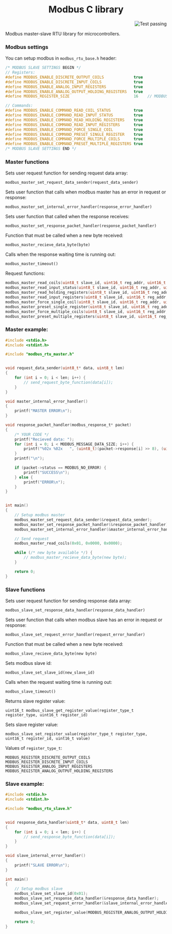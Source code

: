 <p align="center">
  <h1 align="center">Modbus C library</h1>
</p>

<p align="right">
  <img alt="Test passing" src="https://github.com/DrDeLaBill/modbus_rtu_puk/workflows/C-Build-Test/badge.svg">
</p>

Modbus master-slave RTU library for microcontrollers.

### Modbus settings

You can setup modbus in ```modbus_rtu_base.h``` header:
```C
/* MODBUS SLAVE SETTINGS BEGIN */
// Registers:
#define MODBUS_ENABLE_DISCRETE_OUTPUT_COILS             true
#define MODBUS_ENABLE_DISCRETE_INPUT_COILS              true
#define MODBUS_ENABLE_ANALOG_INPUT_REGISTERS            true
#define MODBUS_ENABLE_ANALOG_OUTPUT_HOLDING_REGISTERS   true
#define MODBUS_REGISTER_SIZE                            16    // MODBUS default: 9999

// Commands:
#define MODBUS_ENABLE_COMMAND_READ_COIL_STATUS          true
#define MODBUS_ENABLE_COMMAND_READ_INPUT_STATUS         true
#define MODBUS_ENABLE_COMMAND_READ_HOLDING_REGISTERS    true
#define MODBUS_ENABLE_COMMAND_READ_INPUT_REGISTERS      true
#define MODBUS_ENABLE_COMMAND_FORCE_SINGLE_COIL         true
#define MODBUS_ENABLE_COMMAND_PRESET_SINGLE_REGISTER    true
#define MODBUS_ENABLE_COMMAND_FORCE_MULTIPLE_COILS      true
#define MODBUS_ENABLE_COMMAND_PRESET_MULTIPLE_REGISTERS true
/* MODBUS SLAVE SETTINGS END */
```

### Master functions

Sets user request function for sending request data array:

```modbus_master_set_request_data_sender(request_data_sender)```

Sets user function that calls when modbus master has an error in request or response:

```modbus_master_set_internal_error_handler(response_error_handler)```

Sets user function that called when the response receives:

```modbus_master_set_response_packet_handler(response_packet_handler)```

Function that must be called when a new byte received:

```modbus_master_recieve_data_byte(byte)```

Calls when the response waiting time is running out:

```modbus_master_timeout()```

Request functions:
```C
modbus_master_read_coils(uint8_t slave_id, uint16_t reg_addr, uint16_t reg_count);
modbus_master_read_input_status(uint8_t slave_id, uint16_t reg_addr, uint16_t reg_count);
modbus_master_read_holding_registers(uint8_t slave_id, uint16_t reg_addr, uint16_t reg_count);
modbus_master_read_input_registers(uint8_t slave_id, uint16_t reg_addr, uint16_t reg_count);
modbus_master_force_single_coil(uint8_t slave_id, uint16_t reg_addr, uint16_t reg_val);
modbus_master_preset_single_register(uint8_t slave_id, uint16_t reg_addr, uint16_t reg_val);
modbus_master_force_multiple_coils(uint8_t slave_id, uint16_t reg_addr, bool* data, uint16_t reg_count);
modbus_master_preset_multiple_registers(uint8_t slave_id, uint16_t reg_addr, uint16_t* data, uint16_t reg_count);
```

### Master example:
```C
#include <stdio.h>
#include <stdint.h>

#include "modbus_rtu_master.h"


void request_data_sender(uint8_t* data, uint8_t len)
{
    for (int i = 0; i < len; i++) {
        // send_request_byte_function(data[i]);
    }
}

void master_internal_error_handler()
{
    printf("MASTER ERROR\n");
}

void response_packet_handler(modbus_response_t* packet)
{
    /* YOUR CODE */
    printf("Recieved data: ");
    for (int i = 0; i < MODBUS_MESSAGE_DATA_SIZE; i++) {
        printf("%02x %02x   ", (uint8_t)(packet->response[i] >> 8), (uint8_t)(packet->response[i]));
    }
    printf("\n");

    if (packet->status == MODBUS_NO_ERROR) {
        printf("SUCCESS\n");
    } else {
        printf("ERROR\n");
    }
}


int main()
{
    // Setup modbus master
    modbus_master_set_request_data_sender(&request_data_sender);
    modbus_master_set_response_packet_handler(&response_packet_handler);
    modbus_master_set_internal_error_handler(&master_internal_error_handler);

    // Send request
    modbus_master_read_coils(0x01, 0x0000, 0x0000);

    while (/* new byte available */) {
        // modbus_master_recieve_data_byte(new byte);
    }

    return 0;
}
```
### Slave functions

Sets user request function for sending response data array:

```modbus_slave_set_response_data_handler(response_data_handler)```

Sets user function that calls when modbus slave has an error in request or response:

```modbus_slave_set_request_error_handler(request_error_handler)```

Function that must be called when a new byte received:

```modbus_slave_recieve_data_byte(new byte)```

Sets modbus slave id:

```modbus_slave_set_slave_id(new_slave_id)```

Calls when the request waiting time is running out:

```modbus_slave_timeout()```

Returns slave register value:

```uint16_t modbus_slave_get_register_value(register_type_t register_type, uint16_t register_id)```

Sets slave register value: 

```modbus_slave_set_register_value(register_type_t register_type, uint16_t register_id, uint16_t value)```

Values of ```register_type_t```:

```
MODBUS_REGISTER_DISCRETE_OUTPUT_COILS
MODBUS_REGISTER_DISCRETE_INPUT_COILS
MODBUS_REGISTER_ANALOG_INPUT_REGISTERS
MODBUS_REGISTER_ANALOG_OUTPUT_HOLDING_REGISTERS
```

### Slave example:
```C
#include <stdio.h>
#include <stdint.h>

#include "modbus_rtu_slave.h"


void response_data_handler(uint8_t* data, uint8_t len)
{
    for (int i = 0; i < len; i++) {
        // send_response_byte_function(data[i]);
    }
}

void slave_internal_error_handler()
{
    printf("SLAVE ERROR\n");
}

int main()
{
    // Setup modbus slave
    modbus_slave_set_slave_id(0x01);
    modbus_slave_set_response_data_handler(&response_data_handler);
    modbus_slave_set_request_error_handler(&slave_internal_error_handler);

    modbus_slave_set_register_value(MODBUS_REGISTER_ANALOG_OUTPUT_HOLDING_REGISTERS, 0x0000, 0x1234);

    return 0;
}
```

